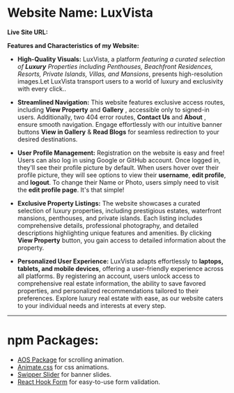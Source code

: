 # Website Name: LuxVista

**Live Site URL:**

**Features and Characteristics of my
Website:**
- **High-Quality Visuals:** LuxVista, a platform *featuring a curated selection of **Luxury** Properties including Penthouses, Beachfront Residences, Resorts, Private Islands, Villas, and Mansions*, presents high-resolution images.Let LuxVista transport users to a world of luxury and exclusivity with every click..

- **Streamlined Navigation:**  This website features exclusive access routes, including **View Property** and **Gallery** , accessible only to signed-in users. Additionally, two 404 error routes, **Contact Us** and **About** , ensure smooth navigation. Engage effortlessly with our intuitive banner buttons **View in Gallery** & **Read Blogs** for seamless redirection to your desired destinations.

- **User Profile Management:** Registration on the website is easy and free! Users can also log in using Google or GitHub account. Once logged in, they'll see their profile picture by default. When users hover over their profile picture, they will see options to view their **username**, **edit profile**, and **logout**. To change their Name or Photo, users simply need to visit the **edit profile page**. It's that simple!

- **Exclusive Property Listings:** The website showcases a curated selection of luxury properties, including prestigious estates, waterfront mansions, penthouses, and private islands. Each listing includes comprehensive details, professional photography, and detailed descriptions highlighting unique features and amenities. By clicking **View Property** button, you gain access to detailed information about the property.

- **Personalized User Experience:** LuxVista adapts effortlessly to **laptops, tablets, and mobile devices**, offering a user-friendly experience across all platforms. By registering an account, users unlock access to comprehensive real estate information, the ability to save favored properties, and personalized recommendations tailored to their preferences. Explore luxury real estate with ease, as our website caters to your individual needs and interests at every step.
___

# npm Packages:

-  [AOS Package](https://www.npmjs.com/package/aos) for scrolling animation.
-  [Animate.css](https://animate.style/) for css animations.
-  [Swipper Slider](https://swiperjs.com/) for banner slides.
-  [React Hook Form](https://react-hook-form.com/) for easy-to-use form validation.
